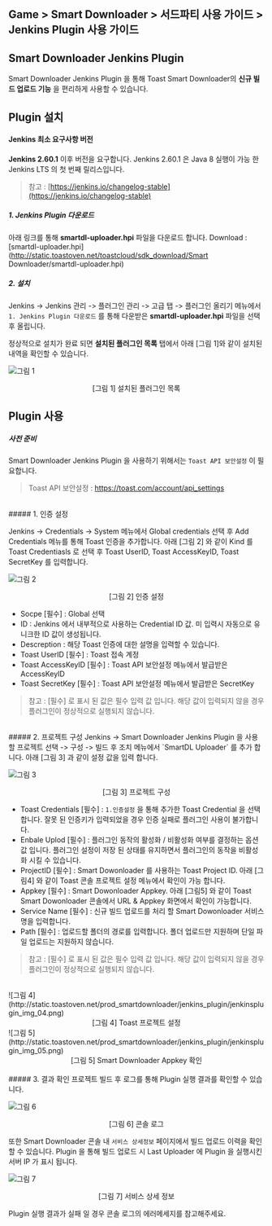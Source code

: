## Game > Smart Downloader > 서드파티 사용 가이드 > Jenkins Plugin 사용 가이드

## Smart Downloader Jenkins Plugin
Smart Downloader Jenkins Plugin 을 통해 Toast Smart Downloader의 **신규 빌드 업로드 기능** 을 편리하게 사용할 수 있습니다.

## Plugin 설치

#### Jenkins 최소 요구사항 버전

**Jenkins 2.60.1** 이후 버전을 요구합니다. Jenkins 2.60.1 은 Java 8 실행이 가능 한 Jenkins LTS 의 첫 번째 릴리스입니다.
> 참고 : [https://jenkins.io/changelog-stable](https://jenkins.io/changelog-stable)

##### 1. Jenkins Plugin 다운로드
아래 링크를 통해 **smartdl-uploader.hpi** 파일을 다운로드 합니다.
Download : [smartdl-uploader.hpi](http://static.toastoven.net/toastcloud/sdk_download/Smart Downloader/smartdl-uploader.hpi)

##### 2. 설치
Jenkins -> Jenkins 관리 -> 플러그인 관리 -> 고급 탭 -> 플러그인 올리기 메뉴에서 `1. Jenkins Plugin 다운로드` 를 통해 다운받은 **smartdl-uploader.hpi** 파일을 선택 후 올립니다.

정상적으로 설치가 완료 되면 **설치된 플러그인 목록** 탭에서 아래 [그림 1]와 같이 설치된 내역을 확인할 수 있습니다.

![그림 1](http://static.toastoven.net/prod_smartdownloader/jenkins_plugin/jenkinsplugin_img_01.png)
<center>[그림 1] 설치된 플러그인 목록</center>

## Plugin 사용

##### 사전 준비
Smart Downloader Jenkins Plugin 을 사용하기 위해서는 `Toast API 보안설정` 이 필요합니다.
> Toast API 보안설정 : https://toast.com/account/api_settings

<br>
##### 1. 인증 설정

Jenkins -> Credentials -> System 메뉴에서 Global credentials 선택 후 Add Credentials 메뉴를 통해 Toast 인증을 추가합니다.
아래 [그림 2] 와 같이 Kind 를 Toast Credentiasls 로 선택 후 Toast UserID, Toast AccessKeyID, Toast SecretKey 를 입력합니다.

![그림 2](http://static.toastoven.net/prod_smartdownloader/jenkins_plugin/jenkinsplugin_img_02.png)
<center>[그림 2] 인증 설정</center>

* Socpe [필수] : Global 선택
* ID : Jenkins 에서 내부적으로 사용하는 Credential ID 값. 미 입력시 자동으로 유니크한 ID 값이 생성됩니다.
* Descreption : 해당 Toast 인증에 대한 설명을 입력할 수 있습니다.
* Toast UserID [필수] : Toast 접속 계정
* Toast AccessKeyID [필수] :  Toast API 보안설정 메뉴에서 발급받은 AccessKeyID
* Toast SecretKey [필수] : Toast API 보안설정 메뉴에서 발급받은 SecretKey

> 참고 : [필수] 로 표시 된 값은 필수 입력 값 입니다. 해당 값이 입력되지 않을 경우 플러그인이 정상적으로 실행되지 않습니다.

<br>
##### 2. 프로젝트 구성
Jenkins -> Smart Downloader Jenkins Plugin 을 사용 할 프로젝트 선택 -> 구성 -> 빌드 후 조치 메뉴에서 `SmartDL Uploader` 를 추가 합니다.
아래 [그림 3] 과 같이 설정 값을 입력 합니다.

![그림 3](http://static.toastoven.net/prod_smartdownloader/jenkins_plugin/jenkinsplugin_img_03.png)
<center>[그림 3] 프로젝트 구성</center>

* Toast Credentials [필수] : `1.인증설정` 을 통해 추가한 Toast Credential 을 선택합니다. 잘못 된 인증키가 입력되었을 경우 인증 실패로 플러그인 사용이 불가합니다.
* Enbale Uplod [필수] : 플러그인 동작의 활성화 / 비활성화 여부를 결정하는 옵션 값 입니다. 플러그인 설정이 저장 된 상태를 유지하면서 플러그인의 동작을 비활성화 시킬 수 있습니다.
* ProjectID [필수] : Smart Dowonloader 를 사용하는 Toast Project ID. 아래 [그림4] 와 같이 Toast 콘솔 프로젝트 설정 메뉴에서 확인이 가능 합니다.
* Appkey [필수] : Smart Dowonloader Appkey. 아래 [그림5] 와 같이  Toast Smart Dowonloader 콘솔에서 URL & Appkey 화면에서 확인이 가능합니다.
* Service Name [필수] : 신규 빌드 업로드를 처리 할 Smart Dowonloader 서비스 명을 입력합니다.
* Path [필수]  : 업로드할 폴더의 경로를 입력합니다. 폴더 업로드만 지원하며 단일 파일 업로드는 지원하지 않습니다.

> 참고 : [필수] 로 표시 된 값은 필수 입력 값 입니다. 해당 값이 입력되지 않을 경우 플러그인이 정상적으로 실행되지 않습니다.

<br>
![그림 4](http://static.toastoven.net/prod_smartdownloader/jenkins_plugin/jenkinsplugin_img_04.png)
<center>[그림 4] Toast 프로젝트 설정</center>
![그림 5](http://static.toastoven.net/prod_smartdownloader/jenkins_plugin/jenkinsplugin_img_05.png)
<center>[그림 5] Smart Downloader Appkey 확인</center>

<br>
##### 3. 결과 확인
프로젝트 빌드 후 로그를 통해 Plugin 실행 결과를 확인할 수 있습니다.

![그림 6](http://static.toastoven.net/prod_smartdownloader/jenkins_plugin/jenkinsplugin_img_06.png)
<center>[그림 6] 콘솔 로그</center>

또한 Smart Downloader 콘솔 내 `서비스 상세정보` 페이지에서 빌드 업로드 이력을 확인할 수 있습니다.
Plugin 을 통해 빌드 업로드 시 Last Uploader 에 Plugin 을 실행시킨 서버 IP 가 표시 됩니다.

![그림 7](http://static.toastoven.net/prod_smartdownloader/jenkins_plugin/jenkinsplugin_img_07.png)
<center>[그림 7] 서비스 상세 정보</center>

Plugin 실행 결과가 실패 일 경우 콘솔 로그의 에러메세지를 참고해주세요.

